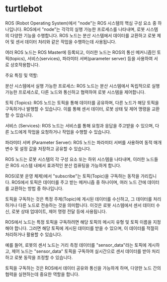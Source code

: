 # turtlebot
ROS (Robot Operating System)에서 "node"는 ROS 시스템의 핵심 구성 요소 중 하나입니다. ROS에서 "node"는 각각의 실행 가능한 프로세스를 나타내며, 로봇 시스템의 다양한 기능을 수행합니다. ROS 노드는 분산 시스템에서 데이터를 교환하고 로봇 제어 및 센서 데이터 처리와 같은 작업을 수행하는데 사용됩니다.

여러 ROS 노드는 ROS Master에 등록되고, 이러한 노드는 ROS의 통신 메커니즘인 토픽(topics), 서비스(services), 파라미터 서버(parameter server) 등을 사용하여 서로 상호작용합니다.

주요 특징 및 역할:

분산 시스템에서 실행 가능한 프로세스: ROS 노드는 분산 시스템에서 독립적으로 실행 가능한 프로세스로, 다른 노드와 통신하고 협력하여 로봇 시스템을 제어합니다.

토픽 (Topics): ROS 노드는 토픽을 통해 데이터를 공유하며, 다른 노드가 해당 토픽을 구독하거나 발행할 수 있습니다. 이를 통해 센서 데이터, 로봇 상태 및 제어 명령을 교환할 수 있습니다.

서비스 (Services): ROS 노드는 서비스를 통해 요청과 응답을 주고받을 수 있으며, 다른 노드에게 작업을 요청하거나 작업을 수행할 수 있습니다.

파라미터 서버 (Parameter Server): ROS 노드는 파라미터 서버를 사용하여 동적 매개변수 및 설정 값을 저장하고 공유할 수 있습니다.

ROS 노드는 로봇 시스템의 각 구성 요소 또는 하위 시스템을 나타내며, 이러한 노드들은 ROS 시스템 내에서 효과적인 분산 컴퓨팅을 가능하게 합니다.


ROS(로봇 운영 체제)에서 "subscribe"는 토픽(Topic)을 구독하는 동작을 가리킵니다. ROS에서 토픽은 데이터를 주고 받는 메커니즘 중 하나이며, 여러 노드 간에 데이터를 교환하는 방법 중 하나입니다.

토픽을 구독하는 것은 특정 주제(Topic)에 게시된 데이터를 수신하고, 그 데이터를 처리하거나 다른 노드로 전송하는 것을 의미합니다. 이것은 로봇 시스템에서 센서 데이터 수신, 로봇 상태 업데이트, 제어 명령 전달 등에 사용됩니다.

ROS에서 노드는 특정 토픽을 구독하려면 해당 토픽의 메시지 유형 및 토픽 이름을 지정해야 합니다. 그러면 해당 토픽에 게시된 데이터를 받을 수 있으며, 이 데이터를 적절히 처리하거나 활용할 수 있습니다.

예를 들어, 로봇의 센서 노드는 거리 측정 데이터를 "sensor_data"라는 토픽에 게시하고, 제어 노드는 "sensor_data" 토픽을 구독하여 실시간으로 센서 데이터를 받아 처리하고 로봇 동작을 조정할 수 있습니다.

토픽을 구독하는 것은 ROS에서 데이터 공유와 통신을 가능하게 하며, 다양한 노드 간의 협력을 실현하는데 중요한 역할을 합니다.
